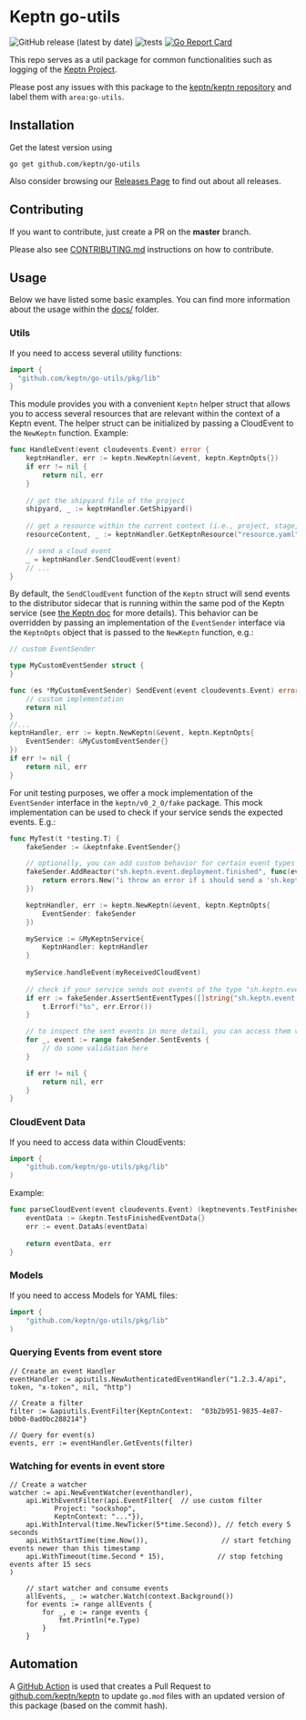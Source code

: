 # Keptn go-utils
![GitHub release (latest by date)](https://img.shields.io/github/v/release/keptn/go-utils)
![tests](https://github.com/keptn/go-utils/workflows/tests/badge.svg)
[![Go Report Card](https://goreportcard.com/badge/github.com/keptn/go-utils)](https://goreportcard.com/report/github.com/keptn/go-utils)

This repo serves as a util package for common functionalities such as logging of the [Keptn Project](https://github.com/keptn).

Please post any issues with this package to the [keptn/keptn repository](https://github.com/keptn/keptn/issues) and label them with `area:go-utils`.

## Installation

Get the latest version using
```console
go get github.com/keptn/go-utils
```
Also consider browsing our [Releases Page](https://github.com/keptn/go-utils/releases) to find out about all releases.


## Contributing

If you want to contribute, just create a PR on the **master** branch.

Please also see [CONTRIBUTING.md](CONTRIBUTING.md) instructions on how to contribute.

## Usage

Below we have listed some basic examples. You can find more information about the usage within the [docs/](docs/) folder.

### Utils
If you need to access several utility functions:

```go
import {
  "github.com/keptn/go-utils/pkg/lib"
}
```

This module provides you with a convenient `Keptn` helper struct that allows you to access several resources that are relevant within the context of a 
Keptn event. The helper struct can be initialized by passing a CloudEvent to the `NewKeptn` function. Example:

```go
func HandleEvent(event cloudevents.Event) error {
	keptnHandler, err := keptn.NewKeptn(&event, keptn.KeptnOpts{})
	if err != nil {
		return nil, err
	}
	
    // get the shipyard file of the project
    shipyard, _ := keptnHandler.GetShipyard()
    
    // get a resource within the current context (i.e., project, stage, service) of the event
    resourceContent, _ := keptnHandler.GetKeptnResource("resource.yaml")

    // send a cloud event
    _ = keptnHandler.SendCloudEvent(event)
    // ...
}
```

By default, the `SendCloudEvent` function of the `Keptn` struct will send events to the distributor sidecar that is running within the same pod of the Keptn service (see [the Keptn doc](https://keptn.sh/docs/0.8.x/integrations/custom_integration/#subscription-to-keptn-event) for more details).
This behavior can be overridden by passing an implementation of the `EventSender` interface via the `KeptnOpts` object that is passed to the `NewKeptn` function, e.g.:

```go
// custom EventSender

type MyCustomEventSender struct {
}

func (es *MyCustomEventSender) SendEvent(event cloudevents.Event) error {
    // custom implementation
    return nil
}
//...
keptnHandler, err := keptn.NewKeptn(&event, keptn.KeptnOpts{
    EventSender: &MyCustomEventSender{}
})
if err != nil {
    return nil, err
}
```

For unit testing purposes, we offer a mock implementation of the `EventSender` interface in the `keptn/v0_2_0/fake` package. This mock implementation can be used to check if your service sends the expected events. E.g.:

```go
func MyTest(t *testing.T) {
    fakeSender := &keptnfake.EventSender{}

    // optionally, you can add custom behavior for certain event types (e.g. returning an error for a certain event type):
    fakeSender.AddReactor("sh.keptn.event.deployment.finished", func(event cloudevents.Event) error {
        return errors.New("i throw an error if i should send a 'sh.keptn.event.deployment.finished' event")
    })

    keptnHandler, err := keptn.NewKeptn(&event, keptn.KeptnOpts{
        EventSender: fakeSender
    })

    myService := &MyKeptnService{
        KeptnHandler: keptnHandler
    }
    
    myService.handleEvent(myReceivedCloudEvent)
    
    // check if your service sends out events of the type "sh.keptn.event.deployment.started" and "sh.keptn.event.deployment.finished"
    if err := fakeSender.AssertSentEventTypes([]string{"sh.keptn.event.deployment.started", "sh.keptn.event.deployment.finished"}); err != nil {
        t.Errorf("%s", err.Error())
    }

    // to inspect the sent events in more detail, you can access them via fakeSender.SentEvents
    for _, event := range fakeSender.SentEvents {
        // do some validation here
    }

    if err != nil {
        return nil, err
    }
}

```

### CloudEvent Data
If you need to access data within CloudEvents:

```go
import {
	"github.com/keptn/go-utils/pkg/lib"
)
```

Example:

```go
func parseCloudEvent(event cloudevents.Event) (keptnevents.TestFinishedEventData, error) {
	eventData := &keptn.TestsFinishedEventData{}
	err := event.DataAs(eventData)
    
    return eventData, err
}
```

### Models
If you need to access Models for YAML files:

```go
import {
	"github.com/keptn/go-utils/pkg/lib"
)
```

### Querying Events from event store
```
// Create an event Handler
eventHandler := apiutils.NewAuthenticatedEventHandler("1.2.3.4/api", token, "x-token", nil, "http")

// Create a filter
filter := &apiutils.EventFilter{KeptnContext:  "03b2b951-9835-4e87-b0b0-0ad0bc288214"}

// Query for event(s)
events, err := eventHandler.GetEvents(filter)
```

### Watching for events in event store
```
// Create a watcher
watcher := api.NewEventWatcher(eventhandler),
	api.WithEventFilter(api.EventFilter{  // use custom filter
           Project: "sockshop",
           KeptnContext: "..."}),
	api.WithInterval(time.NewTicker(5*time.Second)), // fetch every 5 seconds
	api.WithStartTime(time.Now()),                  // start fetching events newer than this timestamp
	api.WithTimeout(time.Second * 15),             // stop fetching events after 15 secs
)

    // start watcher and consume events
	allEvents, _ := watcher.Watch(context.Background())
	for events := range allEvents {
		for _, e := range events {
			fmt.Println(*e.Type)
		}
	}
``` 


## Automation

A [GitHub Action](https://github.com/keptn/go-utils/actions?query=workflow%3A%22Auto+PR+to+keptn%2Fkeptn%22) is used
that creates a Pull Request to  [github.com/keptn/keptn](https://github.com/keptn/keptn) to update `go.mod`
files with an updated version of this  package (based on the commit hash).